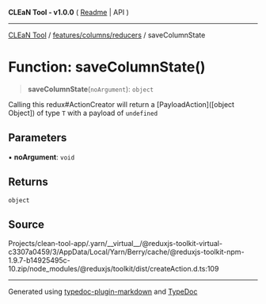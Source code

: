 **CLEaN Tool - v1.0.0** ( [Readme](../../../../README.md) \| API )

***

[CLEaN Tool](../../../../modules.md) / [features/columns/reducers](../README.md) / saveColumnState

# Function: saveColumnState()

> **saveColumnState**(`noArgument`): `object`

Calling this redux#ActionCreator will
return a [PayloadAction]([object Object]) of type `T` with a payload of `undefined`

## Parameters

▪ **noArgument**: `void`

## Returns

`object`

## Source

Projects/clean-tool-app/.yarn/\_\_virtual\_\_/@reduxjs-toolkit-virtual-c3307a0459/3/AppData/Local/Yarn/Berry/cache/@reduxjs-toolkit-npm-1.9.7-b14925495c-10.zip/node\_modules/@reduxjs/toolkit/dist/createAction.d.ts:109

***

Generated using [typedoc-plugin-markdown](https://www.npmjs.com/package/typedoc-plugin-markdown) and [TypeDoc](https://typedoc.org/)
